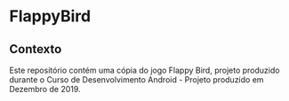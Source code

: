 # FlappyBird
## Contexto
Este repositório contém uma cópia do jogo Flappy Bird, projeto produzido durante o Curso de Desenvolvimento Android - Projeto produzido em Dezembro de 2019.
